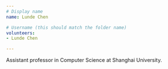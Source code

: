 ```yaml
---
# Display name
name: Lunde Chen

# Username (this should match the folder name)
volunteers:
- Lunde Chen

---
```


Assistant professor in Computer Science at Shanghai University.
